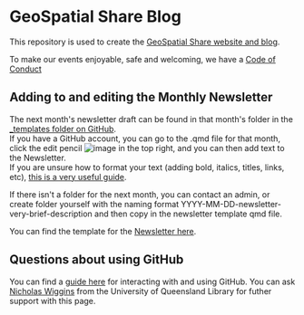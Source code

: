# GeoSpatial Share Blog
This repository is used to create the [GeoSpatial Share website and blog](https://brisbane-geocommunity.netlify.app/).

To make our events enjoyable, safe and welcoming, we have a [Code of Conduct](https://github.com/geocommunity/geocommunity_blog/blob/main/Code_of_Conduct.md)

## Adding to and editing the Monthly Newsletter
The next month's newsletter draft can be found in that month's folder in the [_templates folder on GitHub](https://github.com/geocommunity/geocommunity_blog/tree/main/_templates). <br>
If you have a GitHub account, you can go to the .qmd file for that month, click the edit pencil ![image](https://user-images.githubusercontent.com/67612228/232414718-fe2829d2-dfd4-4f47-9afb-bea02bdfc1c9.png) in the top right, and you can then add text to the Newsletter. <br>
If you are unsure how to format your text (adding bold, italics, titles, links, etc), [this is a very useful guide](https://docs.github.com/en/get-started/writing-on-github/getting-started-with-writing-and-formatting-on-github/basic-writing-and-formatting-syntax).
 

If there isn't a folder for the next month, you can contact an admin, or create folder yourself with the naming format YYYY-MM-DD-newsletter-very-brief-description and then copy in the newsletter template qmd file.

You can find the template for the [Newsletter here](https://github.com/geocommunity/geocommunity_blog/blob/main/_templates/newsletter.qmd).

## Questions about using GitHub
You can find a [guide here](https://github.com/uqlibrary/technology-training/blob/master/Git/GitHub/GitHub_intro.md) for interacting with and using GitHub.
You can ask [Nicholas Wiggins](https://github.com/Nijawi) from the University of Queensland Library for futher support with this page.
